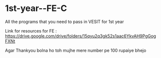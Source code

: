 # 1st-year--FE-C
 All the programs that you need to pass in VESIT  for 1st year

 
 Link for resources for FE : https://drive.google.com/drive/folders/15qyu2q3gk52s1aac6YkvAH9PgGogFXNt

Agar Thankyou bolna ho toh mujhe mere number pe 100 rupaiye bhejo
